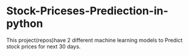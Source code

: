 # Stock-Priceses-Prediection-in-python
This project(repos)have 2 different machine learning models to Predict stock prices for next 30 days.
